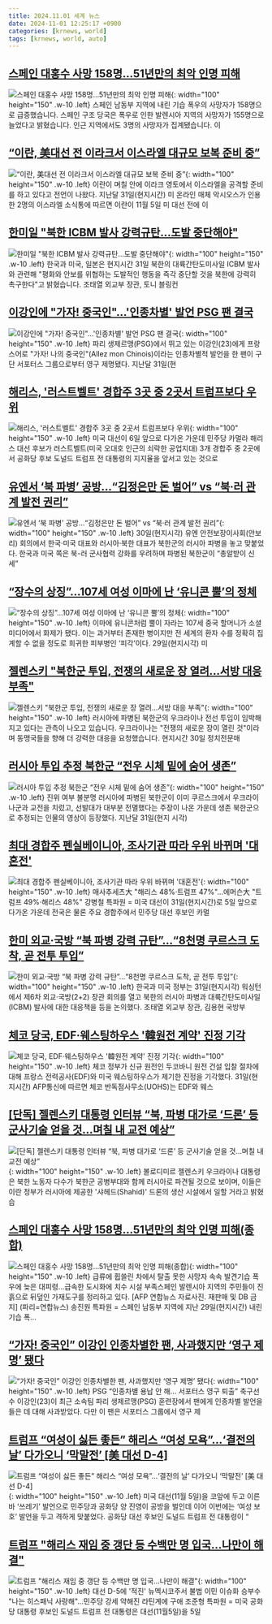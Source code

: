 ```yaml
---
title: 2024.11.01 세계 뉴스
date: 2024-11-01 12:25:17 +0900
categories: [krnews, world]
tags: [krnews, world, auto]
---
```

## [스페인 대홍수 사망 158명…51년만의 최악 인명 피해](https://n.news.naver.com/mnews/article/422/0000690217)

![스페인 대홍수 사망 158명…51년만의 최악 인명 피해](https://mimgnews.pstatic.net/image/origin/422/2024/11/01/690217.jpg?type=nf220_150){: width="100" height="150" .w-10 .left}
스페인 남동부 지역에 내린 기습 폭우의 사망자가 158명으로 급증했습니다. 스페인 구조 당국은 폭우로 인한 발렌시아 지역의 사망자가 155명으로 늘었다고 밝혔습니다. 인근 지역에서도 3명의 사망자가 집계됐습니다. 이

## [“이란, 美대선 전 이라크서 이스라엘 대규모 보복 준비 중”](https://n.news.naver.com/mnews/article/018/0005874593)

![“이란, 美대선 전 이라크서 이스라엘 대규모 보복 준비 중”](https://mimgnews.pstatic.net/image/origin/018/2024/11/01/5874593.jpg?type=nf220_150){: width="100" height="150" .w-10 .left}
이란이 며칠 안에 이라크 영토에서 이스라엘을 공격할 준비를 하고 있다고 전언이 나왔다. 지난달 31일(현지시간) 미 온라인 매체 악시오스가 인용한 2명의 이스라엘 소식통에 따르면 이란이 11월 5일 미 대선 전에 이

## [한미일 "북한 ICBM 발사 강력규탄…도발 중단해야"](https://n.news.naver.com/mnews/article/422/0000690177)

![한미일 "북한 ICBM 발사 강력규탄…도발 중단해야"](https://mimgnews.pstatic.net/image/origin/422/2024/11/01/690177.jpg?type=nf220_150){: width="100" height="150" .w-10 .left}
한국과 미국, 일본은 현지시간 31일 북한의 대륙간탄도미사일 ICBM 발사와 관련해 "평화와 안보를 위협하는 도발적인 행동을 즉각 중단할 것을 북한에 강력히 촉구한다"고 밝혔습니다. 조태열 외교부 장관, 토니 블링컨

## [이강인에 "가자! 중국인"…'인종차별' 발언 PSG 팬 결국](https://n.news.naver.com/mnews/article/015/0005051641)

![이강인에 "가자! 중국인"…'인종차별' 발언 PSG 팬 결국](https://mimgnews.pstatic.net/image/origin/015/2024/11/01/5051641.jpg?type=nf220_150){: width="100" height="150" .w-10 .left}
파리 생제르맹(PSG)에서 뛰고 있는 이강인(23)에게 프랑스어로 "가자! 나의 중국인"(Allez mon Chinois)이라는 인종차별적 발언을 한 팬이 구단 서포터스 그룹으로부터 영구 제명됐다. 지난달 31일(현

## [해리스, '러스트벨트' 경합주 3곳 중 2곳서 트럼프보다 우위](https://n.news.naver.com/mnews/article/030/0003253166)

![해리스, '러스트벨트' 경합주 3곳 중 2곳서 트럼프보다 우위](https://mimgnews.pstatic.net/image/origin/030/2024/10/31/3253166.jpg?type=nf220_150){: width="100" height="150" .w-10 .left}
미국 대선이 6일 앞으로 다가온 가운데 민주당 카멀라 해리스 대선 후보가 러스트벨트(미국 오대호 인근의 쇠락한 공업지대) 3개 경합주 중 2곳에서 공화당 후보 도널드 트럼프 전 대통령의 지지율을 앞서고 있는 것으로

## [유엔서 ‘북 파병’ 공방…“김정은만 돈 벌어” vs “북·러 관계 발전 권리”](https://n.news.naver.com/mnews/article/028/0002714025)

![유엔서 ‘북 파병’ 공방…“김정은만 돈 벌어” vs “북·러 관계 발전 권리”](https://mimgnews.pstatic.net/image/origin/028/2024/10/31/2714025.jpg?type=nf220_150){: width="100" height="150" .w-10 .left}
30일(현지시각) 유엔 안전보장이사회(안보리) 회의에서 한국·미국 대표와 러시아·북한 대표가 북한군의 러시아 파병을 놓고 맞붙었다. 한국과 미국 쪽은 북-러 군사협력 강화를 우려하며 파병된 북한군이 “총알받이 신세”

## [“장수의 상징”…107세 여성 이마에 난 ‘유니콘 뿔’의 정체](https://n.news.naver.com/mnews/article/023/0003867669)

![“장수의 상징”…107세 여성 이마에 난 ‘유니콘 뿔’의 정체](https://mimgnews.pstatic.net/image/origin/023/2024/11/01/3867669.jpg?type=nf220_150){: width="100" height="150" .w-10 .left}
이마에 유니콘처럼 뿔이 자라는 107세 중국 할머니가 소셜미디어에서 화제가 됐다. 이는 과거부터 존재한 병이지만 전 세계의 환자 수를 정확히 집계할 수 없을 정도로 희귀한 피부병인 ‘피각’이다. 29일(현지시각) 미

## [젤렌스키 "북한군 투입, 전쟁의 새로운 장 열려…서방 대응 부족"](https://n.news.naver.com/mnews/article/437/0000416479)

![젤렌스키 "북한군 투입, 전쟁의 새로운 장 열려…서방 대응 부족"](https://mimgnews.pstatic.net/image/origin/437/2024/10/31/416479.jpg?type=nf220_150){: width="100" height="150" .w-10 .left}
러시아에 파병된 북한군의 우크라이나 전선 투입이 임박해지고 있다는 관측이 나오고 있습니다. 우크라이나는 "전쟁의 새로운 장이 열린 것"이라며 동맹국들을 향해 더 강력한 대응을 요청했습니다. 현지시간 30일 정치전문매

## [러시아 투입 추정 북한군 “전우 시체 밑에 숨어 생존”](https://n.news.naver.com/mnews/article/366/0001028777)

![러시아 투입 추정 북한군 “전우 시체 밑에 숨어 생존”](https://mimgnews.pstatic.net/image/origin/366/2024/11/01/1028777.jpg?type=nf220_150){: width="100" height="150" .w-10 .left}
진위 여부 불분명 러시아에 파병된 북한군이 이미 쿠르스크에서 우크라이나군과 교전을 치렀고, 선발대가 대부분 전멸했다는 주장이 나온 가운데 생존 북한군으로 추정되는 인물의 영상이 등장했다. 지난달 31일(현지 시각)

## [최대 경합주 펜실베이니아, 조사기관 따라 우위 바뀌며 '대혼전'](https://n.news.naver.com/mnews/article/001/0015019695)

![최대 경합주 펜실베이니아, 조사기관 따라 우위 바뀌며 '대혼전'](https://mimgnews.pstatic.net/image/origin/001/2024/11/01/15019695.jpg?type=nf220_150){: width="100" height="150" .w-10 .left}
매사추세츠大 "해리스 48%·트럼프 47%"…에머슨大 "트럼프 49%·해리스 48%" 강병철 특파원 = 미국 대선이 31일(현지시간)로 5일 앞으로 다가온 가운데 전국은 물론 주요 경합주에서 민주당 대선 후보인 카멀

## [한미 외교·국방 “북 파병 강력 규탄”…“8천명 쿠르스크 도착, 곧 전투 투입”](https://n.news.naver.com/mnews/article/028/0002714178)

![한미 외교·국방 “북 파병 강력 규탄”…“8천명 쿠르스크 도착, 곧 전투 투입”](https://mimgnews.pstatic.net/image/origin/028/2024/11/01/2714178.jpg?type=nf220_150){: width="100" height="150" .w-10 .left}
한국과 미국 정부는 31일(현지시각) 워싱턴에서 제6차 외교·국방(2+2) 장관 회의를 열고 북한의 러시아 파병과 대륙간탄도미사일(ICBM) 발사에 대한 대응책을 등을 논의했다. 조태열 외교부 장관, 김용현 국방부

## [체코 당국, EDF·웨스팅하우스 '韓원전 계약' 진정 기각](https://n.news.naver.com/mnews/article/008/0005108505)

![체코 당국, EDF·웨스팅하우스 '韓원전 계약' 진정 기각](https://mimgnews.pstatic.net/image/origin/008/2024/10/31/5108505.jpg?type=nf220_150){: width="100" height="150" .w-10 .left}
체코 정부가 신규 원전인 두코바니 원전 건설 입찰 절차에 대해 프랑스 전력공사(EDF)와 미국 웨스팅하우스가 제기한 진정을 기각했다. 31일(현지시간) AFP통신에 따르면 체코 반독점사무소(UOHS)는 EDF와 웨스

## [[단독] 젤렌스키 대통령 인터뷰 “북, 파병 대가로 ‘드론’ 등 군사기술 얻을 것…며칠 내 교전 예상”](https://n.news.naver.com/mnews/article/056/0011829568)

![[단독] 젤렌스키 대통령 인터뷰 “북, 파병 대가로 ‘드론’ 등 군사기술 얻을 것…며칠 내 교전 예상”](https://mimgnews.pstatic.net/image/origin/056/2024/10/31/11829568.jpg?type=nf220_150){: width="100" height="150" .w-10 .left}
볼로디미르 젤렌스키 우크라이나 대통령은 북한 노동자 다수가 북한군 공병부대와 함께 러시아로 파견될 것으로 보이며, 이들은 이란 정부가 러시아에 제공한 '샤헤드(Shahid)' 드론의 생산 시설에서 일할 거라고 밝혔습

## [스페인 대홍수 사망 158명…51년만의 최악 인명 피해(종합)](https://n.news.naver.com/mnews/article/001/0015019694)

![스페인 대홍수 사망 158명…51년만의 최악 인명 피해(종합)](https://mimgnews.pstatic.net/image/origin/001/2024/11/01/15019694.jpg?type=nf220_150){: width="100" height="150" .w-10 .left}
급류에 휩쓸린 차에서 탈출 못한 사망자 속속 발견기습 폭우에 늦은 대피령…급속한 도시화에 치수 시설 부족스페인 발렌시아 지역의 주민들이 진흙으로 뒤덮인 가재도구를 정리하고 있다. [AFP 연합뉴스 자료사진. 재판매 및 DB 금지] (파리=연합뉴스) 송진원 특파원 = 스페인 남동부 지역에 지난 29일(현지시간) 내린 기습 폭...

## [“가자! 중국인” 이강인 인종차별한 팬, 사과했지만 ‘영구 제명’ 됐다](https://n.news.naver.com/mnews/article/023/0003867676)

![“가자! 중국인” 이강인 인종차별한 팬, 사과했지만 ‘영구 제명’ 됐다](https://mimgnews.pstatic.net/image/origin/023/2024/11/01/3867676.jpg?type=nf220_150){: width="100" height="150" .w-10 .left}
PSG “인종차별 용납 안 해… 서포터스 영구 퇴출” 축구선수 이강인(23)이 최근 소속팀 파리 생제르맹(PSG) 훈련장에서 팬에게 인종차별 발언을 들은 데 대해 사과받았다. 다만 이 팬은 서포터스 그룹에서 영구 제

## [트럼프 “여성이 싫든 좋든” 해리스 “여성 모욕”…‘결전의 날’ 다가오니 ‘막말전’ [美 대선 D-4]](https://n.news.naver.com/mnews/article/016/0002382147)

![트럼프 “여성이 싫든 좋든” 해리스 “여성 모욕”…‘결전의 날’ 다가오니 ‘막말전’ [美 대선 D-4]](https://mimgnews.pstatic.net/image/origin/016/2024/11/01/2382147.jpg?type=nf220_150){: width="100" height="150" .w-10 .left}
미국 대선(11월 5일)을 코앞에 두고 이른바 ‘쓰레기’ 발언으로 민주당과 공화당 양 진영이 공방을 벌인데 이어 이번에는 ‘여성 보호’ 발언을 두고 격하게 맞붙었다. 공화당 대선 후보인 도널드 트럼프 전 대통령이 “

## [트럼프 "해리스 재임 중 갱단 등 수백만 명 입국…나만이 해결"](https://n.news.naver.com/mnews/article/001/0015019732)

![트럼프 "해리스 재임 중 갱단 등 수백만 명 입국…나만이 해결"](https://mimgnews.pstatic.net/image/origin/001/2024/11/01/15019732.jpg?type=nf220_150){: width="100" height="150" .w-10 .left}
대선 D-5에 '적진' 뉴멕시코주서 불법 이민 이슈화 승부수 "나는 히스패닉 사랑해"…민주당 강세 약해진 라틴계에 구애 조준형 특파원 = 미국 공화당 대통령 후보인 도널드 트럼프 전 대통령은 대선(11월5일)을 5일

